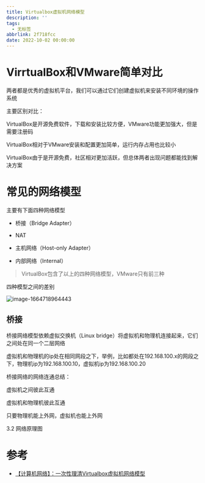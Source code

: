 ```yaml
---
title: Virtualbox虚拟机网络模型
description: ''
tags:
  - 无标签
abbrlink: 2f718fcc
date: 2022-10-02 00:00:00
---
```



# VirrtualBox和VMware简单对比

两者都是优秀的虚拟机平台，我们可以通过它们创建虚拟机来安装不同环境的操作系统



主要区别对比：



VirtualBox是开源免费软件，下载和安装比较方便，VMware功能更加强大，但是需要注册码



VirtualBox相对于VMware安装和配置更加简单，运行内存占用也比较小



VirtualBox由于是开源免费，社区相对更加活跃，但总体两者出现问题都能找到解决方案



# 常见的网络模型

主要有下面四种网络模型



- 桥接（Bridge Adapter）

- NAT

- 主机网络（Host-only Adapter）

- 内部网络（Internal）

> VirtualBox包含了以上的四种网络模型，VMware只有前三种



四种模型之间的差别

![image-1664718964443](https://shyblog.oss-cn-beijing.aliyuncs.com/img/image-1664718964443.png)

## 桥接

桥接网络模型依赖虚拟交换机（Linux bridge）将虚拟机和物理机连接起来，它们之间处在同一个二层网络



虚拟机和物理机的ip处在相同网段之下，举例，比如都处在192.168.100.x的网段之下，物理机ip为192.168.100.10，虚拟机ip为192.168.100.20



桥接网络的网络连通总结：



虚拟机之间彼此互通



虚拟机和物理机彼此互通



只要物理机能上外网，虚拟机也能上外网



3.2 网络原理图

# 参考

- [【计算机网络】：一次性理清Virtualbox虚拟机网络模型](https://joyohub.com/2021/03/13/network/virtoolbox-network/)
